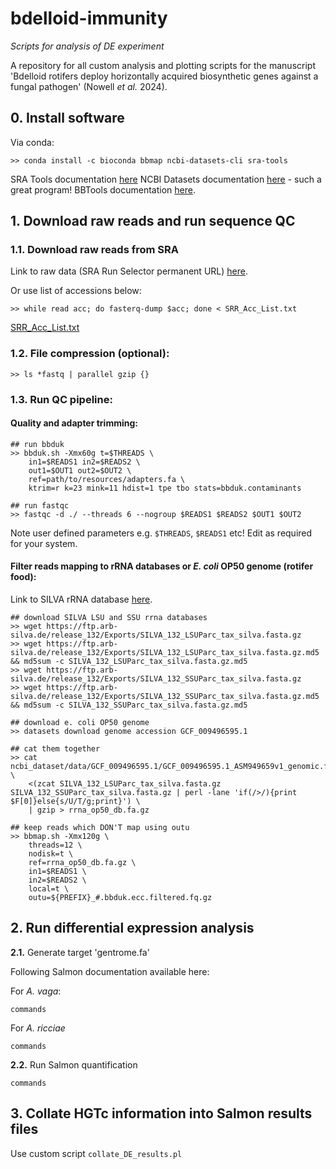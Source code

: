 # bdelloid-immunity
_Scripts for analysis of DE experiment_

A repository for all custom analysis and plotting scripts for the manuscript 'Bdelloid rotifers deploy horizontally acquired biosynthetic genes against a fungal pathogen' (Nowell _et al._ 2024). 

## 0. Install software

Via conda:
```
>> conda install -c bioconda bbmap ncbi-datasets-cli sra-tools
```
SRA Tools documentation [here](https://github.com/ncbi/sra-tools)
NCBI Datasets documentation [here](https://www.ncbi.nlm.nih.gov/datasets/docs/v2/download-and-install/) - such a great program!
BBTools documentation [here](https://jgi.doe.gov/data-and-tools/software-tools/bbtools/bb-tools-user-guide/).

## 1. Download raw reads and run sequence QC

### 1.1. Download raw reads from SRA 

Link to raw data (SRA Run Selector permanent URL) [here](https://www.ncbi.nlm.nih.gov/Traces/study/?query_key=3&WebEnv=MCID_664cb51e8626ff46afab21f6&o=acc_s%3Aa&s=ERR4469891,ERR4469902,ERR4469903,ERR4469904,ERR4469905,ERR4469906,ERR4469907,ERR4469908,ERR4471099,ERR4471100,ERR4471101,ERR4471102,ERR4471104,ERR4471105,ERR4471106,ERR4471107,ERR4471108,ERR4471109,ERR4471110,ERR4471111,ERR4471113,ERR4471114,ERR4471115,ERR4471116#).

Or use list of accessions below:
```
>> while read acc; do fasterq-dump $acc; done < SRR_Acc_List.txt
```
[SRR_Acc_List.txt](SRR_Acc_List.txt)

### 1.2. File compression (optional):
```
>> ls *fastq | parallel gzip {}
```

### 1.3. Run QC pipeline:

#### Quality and adapter trimming:
```
## run bbduk
>> bbduk.sh -Xmx60g t=$THREADS \
    in1=$READS1 in2=$READS2 \
    out1=$OUT1 out2=$OUT2 \
    ref=path/to/resources/adapters.fa \
    ktrim=r k=23 mink=11 hdist=1 tpe tbo stats=bbduk.contaminants

## run fastqc
>> fastqc -d ./ --threads 6 --nogroup $READS1 $READS2 $OUT1 $OUT2
```
Note user defined parameters e.g. `$THREADS`, `$READS1` etc! Edit as required for your system.

#### Filter reads mapping to rRNA databases or _E. coli_ OP50 genome (rotifer food):

Link to SILVA rRNA database [here](https://www.arb-silva.de/).

```
## download SILVA LSU and SSU rrna databases
>> wget https://ftp.arb-silva.de/release_132/Exports/SILVA_132_LSUParc_tax_silva.fasta.gz
>> wget https://ftp.arb-silva.de/release_132/Exports/SILVA_132_LSUParc_tax_silva.fasta.gz.md5 && md5sum -c SILVA_132_LSUParc_tax_silva.fasta.gz.md5
>> wget https://ftp.arb-silva.de/release_132/Exports/SILVA_132_SSUParc_tax_silva.fasta.gz
>> wget https://ftp.arb-silva.de/release_132/Exports/SILVA_132_SSUParc_tax_silva.fasta.gz.md5 && md5sum -c SILVA_132_SSUParc_tax_silva.fasta.gz.md5

## download e. coli OP50 genome
>> datasets download genome accession GCF_009496595.1

## cat them together
>> cat ncbi_dataset/data/GCF_009496595.1/GCF_009496595.1_ASM949659v1_genomic.fna \
    <(zcat SILVA_132_LSUParc_tax_silva.fasta.gz SILVA_132_SSUParc_tax_silva.fasta.gz | perl -lane 'if(/>/){print $F[0]}else{s/U/T/g;print}') \
    | gzip > rrna_op50_db.fa.gz

## keep reads which DON'T map using outu
>> bbmap.sh -Xmx120g \
    threads=12 \
    nodisk=t \
    ref=rrna_op50_db.fa.gz \
    in1=$READS1 \
    in2=$READS2 \
    local=t \
    outu=${PREFIX}_#.bbduk.ecc.filtered.fq.gz
```

## 2. Run differential expression analysis

**2.1.** Generate target 'gentrome.fa'

Following Salmon documentation available here: 

For _A. vaga_:
```
commands
```

For _A. ricciae_
```
commands
```

**2.2.** Run Salmon quantification

```
commands
```

## 3. Collate HGTc information into Salmon results files

Use custom script `collate_DE_results.pl` 
